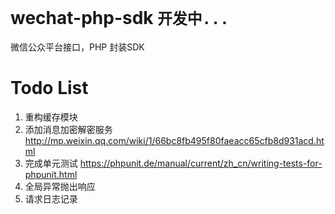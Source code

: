 # wechat-php-sdk `开发中...`
微信公众平台接口，PHP 封装SDK

# Todo List

1. 重构缓存模块
2. 添加消息加密解密服务 http://mp.weixin.qq.com/wiki/1/66bc8fb495f80faeacc65cfb8d931acd.html
3. 完成单元测试 https://phpunit.de/manual/current/zh_cn/writing-tests-for-phpunit.html
4. 全局异常抛出响应
5. 请求日志记录
